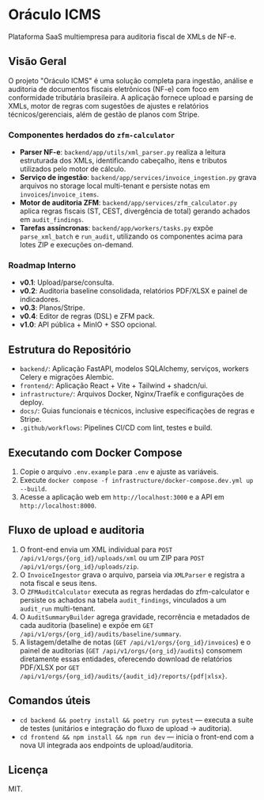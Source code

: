 # Oráculo ICMS

Plataforma SaaS multiempresa para auditoria fiscal de XMLs de NF-e.

## Visão Geral

O projeto "Oráculo ICMS" é uma solução completa para ingestão, análise e auditoria de documentos fiscais eletrônicos (NF-e) com foco em conformidade tributária brasileira. A aplicação fornece upload e parsing de XMLs, motor de regras com sugestões de ajustes e relatórios técnicos/gerenciais, além de gestão de planos com Stripe.

### Componentes herdados do `zfm-calculator`

- **Parser NF-e**: `backend/app/utils/xml_parser.py` realiza a leitura estruturada dos XMLs, identificando cabeçalho, itens e tributos utilizados pelo motor de cálculo.
- **Serviço de ingestão**: `backend/app/services/invoice_ingestion.py` grava arquivos no storage local multi-tenant e persiste notas em `invoices`/`invoice_items`.
- **Motor de auditoria ZFM**: `backend/app/services/zfm_calculator.py` aplica regras fiscais (ST, CEST, divergência de total) gerando achados em `audit_findings`.
- **Tarefas assíncronas**: `backend/app/workers/tasks.py` expõe `parse_xml_batch` e `run_audit`, utilizando os componentes acima para lotes ZIP e execuções on-demand.

### Roadmap Interno

- **v0.1**: Upload/parse/consulta.
- **v0.2**: Auditoria baseline consolidada, relatórios PDF/XLSX e painel de indicadores.
- **v0.3**: Planos/Stripe.
- **v0.4**: Editor de regras (DSL) e ZFM pack.
- **v1.0**: API pública + MinIO + SSO opcional.

## Estrutura do Repositório

- `backend/`: Aplicação FastAPI, modelos SQLAlchemy, serviços, workers Celery e migrações Alembic.
- `frontend/`: Aplicação React + Vite + Tailwind + shadcn/ui.
- `infrastructure/`: Arquivos Docker, Nginx/Traefik e configurações de deploy.
- `docs/`: Guias funcionais e técnicos, inclusive especificações de regras e Stripe.
- `.github/workflows`: Pipelines CI/CD com lint, testes e build.

## Executando com Docker Compose

1. Copie o arquivo `.env.example` para `.env` e ajuste as variáveis.
2. Execute `docker compose -f infrastructure/docker-compose.dev.yml up --build`.
3. Acesse a aplicação web em `http://localhost:3000` e a API em `http://localhost:8000`.

## Fluxo de upload e auditoria

1. O front-end envia um XML individual para `POST /api/v1/orgs/{org_id}/uploads/xml` ou um ZIP para `POST /api/v1/orgs/{org_id}/uploads/zip`.
2. O `InvoiceIngestor` grava o arquivo, parseia via `XMLParser` e registra a nota fiscal e seus itens.
3. O `ZFMAuditCalculator` executa as regras herdadas do zfm-calculator e persiste os achados na tabela `audit_findings`, vinculados a um `audit_run` multi-tenant.
4. O `AuditSummaryBuilder` agrega gravidade, recorrência e metadados de cada auditoria (baseline) e expõe em `GET /api/v1/orgs/{org_id}/audits/baseline/summary`.
5. A listagem/detalhe de notas (`GET /api/v1/orgs/{org_id}/invoices`) e o painel de auditorias (`GET /api/v1/orgs/{org_id}/audits`) consomem diretamente essas entidades, oferecendo download de relatórios PDF/XLSX por `GET /api/v1/orgs/{org_id}/audits/{audit_id}/reports/{pdf|xlsx}`.

## Comandos úteis

- `cd backend && poetry install && poetry run pytest` — executa a suíte de testes (unitários e integração do fluxo de upload → auditoria).
- `cd frontend && npm install && npm run dev` — inicia o front-end com a nova UI integrada aos endpoints de upload/auditoria.

## Licença

MIT.
